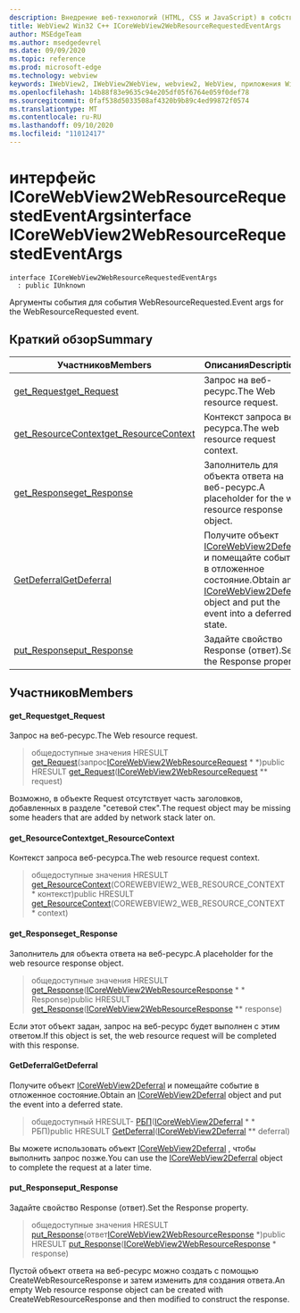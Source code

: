 ```yaml
---
description: Внедрение веб-технологий (HTML, CSS и JavaScript) в собственные приложения с помощью элемента управления Microsoft Edge WebView2
title: WebView2 Win32 C++ ICoreWebView2WebResourceRequestedEventArgs
author: MSEdgeTeam
ms.author: msedgedevrel
ms.date: 09/09/2020
ms.topic: reference
ms.prod: microsoft-edge
ms.technology: webview
keywords: IWebView2, IWebView2WebView, webview2, WebView, приложения Win32, Win32, EDGE, ICoreWebView2, ICoreWebView2Controller, управление браузером, EDGE HTML, ICoreWebView2WebResourceRequestedEventArgs
ms.openlocfilehash: 14b88f83e9635c94e205df05f6764e059f0def78
ms.sourcegitcommit: 0faf538d5033508af4320b9b89c4ed99872f0574
ms.translationtype: MT
ms.contentlocale: ru-RU
ms.lasthandoff: 09/10/2020
ms.locfileid: "11012417"
---
```

# <span data-ttu-id="3fe79-104">интерфейс ICoreWebView2WebResourceRequestedEventArgs</span><span class="sxs-lookup"><span data-stu-id="3fe79-104">interface ICoreWebView2WebResourceRequestedEventArgs</span></span> 

```
interface ICoreWebView2WebResourceRequestedEventArgs
  : public IUnknown
```

<span data-ttu-id="3fe79-105">Аргументы события для события WebResourceRequested.</span><span class="sxs-lookup"><span data-stu-id="3fe79-105">Event args for the WebResourceRequested event.</span></span>

## <span data-ttu-id="3fe79-106">Краткий обзор</span><span class="sxs-lookup"><span data-stu-id="3fe79-106">Summary</span></span>

 <span data-ttu-id="3fe79-107">Участников</span><span class="sxs-lookup"><span data-stu-id="3fe79-107">Members</span></span>                        | <span data-ttu-id="3fe79-108">Описания</span><span class="sxs-lookup"><span data-stu-id="3fe79-108">Descriptions</span></span>
--------------------------------|---------------------------------------------
[<span data-ttu-id="3fe79-109">get_Request</span><span class="sxs-lookup"><span data-stu-id="3fe79-109">get_Request</span></span>](#get_request) | <span data-ttu-id="3fe79-110">Запрос на веб-ресурс.</span><span class="sxs-lookup"><span data-stu-id="3fe79-110">The Web resource request.</span></span>
[<span data-ttu-id="3fe79-111">get_ResourceContext</span><span class="sxs-lookup"><span data-stu-id="3fe79-111">get_ResourceContext</span></span>](#get_resourcecontext) | <span data-ttu-id="3fe79-112">Контекст запроса веб-ресурса.</span><span class="sxs-lookup"><span data-stu-id="3fe79-112">The web resource request context.</span></span>
[<span data-ttu-id="3fe79-113">get_Response</span><span class="sxs-lookup"><span data-stu-id="3fe79-113">get_Response</span></span>](#get_response) | <span data-ttu-id="3fe79-114">Заполнитель для объекта ответа на веб-ресурс.</span><span class="sxs-lookup"><span data-stu-id="3fe79-114">A placeholder for the web resource response object.</span></span>
[<span data-ttu-id="3fe79-115">GetDeferral</span><span class="sxs-lookup"><span data-stu-id="3fe79-115">GetDeferral</span></span>](#getdeferral) | <span data-ttu-id="3fe79-116">Получите объект [ICoreWebView2Deferral](icorewebview2deferral.md) и помещайте событие в отложенное состояние.</span><span class="sxs-lookup"><span data-stu-id="3fe79-116">Obtain an [ICoreWebView2Deferral](icorewebview2deferral.md) object and put the event into a deferred state.</span></span>
[<span data-ttu-id="3fe79-117">put_Response</span><span class="sxs-lookup"><span data-stu-id="3fe79-117">put_Response</span></span>](#put_response) | <span data-ttu-id="3fe79-118">Задайте свойство Response (ответ).</span><span class="sxs-lookup"><span data-stu-id="3fe79-118">Set the Response property.</span></span>

## <span data-ttu-id="3fe79-119">Участников</span><span class="sxs-lookup"><span data-stu-id="3fe79-119">Members</span></span>

#### <span data-ttu-id="3fe79-120">get_Request</span><span class="sxs-lookup"><span data-stu-id="3fe79-120">get_Request</span></span> 

<span data-ttu-id="3fe79-121">Запрос на веб-ресурс.</span><span class="sxs-lookup"><span data-stu-id="3fe79-121">The Web resource request.</span></span>

> <span data-ttu-id="3fe79-122">общедоступные значения HRESULT [get_Request](#get_request)(запрос[ICoreWebView2WebResourceRequest](icorewebview2webresourcerequest.md) \* \*)</span><span class="sxs-lookup"><span data-stu-id="3fe79-122">public HRESULT [get_Request](#get_request)([ICoreWebView2WebResourceRequest](icorewebview2webresourcerequest.md) \*\* request)</span></span>

<span data-ttu-id="3fe79-123">Возможно, в объекте Request отсутствует часть заголовков, добавленных в разделе "сетевой стек".</span><span class="sxs-lookup"><span data-stu-id="3fe79-123">The request object may be missing some headers that are added by network stack later on.</span></span>

#### <span data-ttu-id="3fe79-124">get_ResourceContext</span><span class="sxs-lookup"><span data-stu-id="3fe79-124">get_ResourceContext</span></span> 

<span data-ttu-id="3fe79-125">Контекст запроса веб-ресурса.</span><span class="sxs-lookup"><span data-stu-id="3fe79-125">The web resource request context.</span></span>

> <span data-ttu-id="3fe79-126">общедоступные значения HRESULT [get_ResourceContext](#get_resourcecontext)(COREWEBVIEW2_WEB_RESOURCE_CONTEXT \* контекст)</span><span class="sxs-lookup"><span data-stu-id="3fe79-126">public HRESULT [get_ResourceContext](#get_resourcecontext)(COREWEBVIEW2_WEB_RESOURCE_CONTEXT \* context)</span></span>

#### <span data-ttu-id="3fe79-127">get_Response</span><span class="sxs-lookup"><span data-stu-id="3fe79-127">get_Response</span></span> 

<span data-ttu-id="3fe79-128">Заполнитель для объекта ответа на веб-ресурс.</span><span class="sxs-lookup"><span data-stu-id="3fe79-128">A placeholder for the web resource response object.</span></span>

> <span data-ttu-id="3fe79-129">общедоступные значения HRESULT [get_Response](#get_response)([ICoreWebView2WebResourceResponse](icorewebview2webresourceresponse.md) \* \* Response)</span><span class="sxs-lookup"><span data-stu-id="3fe79-129">public HRESULT [get_Response](#get_response)([ICoreWebView2WebResourceResponse](icorewebview2webresourceresponse.md) \*\* response)</span></span>

<span data-ttu-id="3fe79-130">Если этот объект задан, запрос на веб-ресурс будет выполнен с этим ответом.</span><span class="sxs-lookup"><span data-stu-id="3fe79-130">If this object is set, the web resource request will be completed with this response.</span></span>

#### <span data-ttu-id="3fe79-131">GetDeferral</span><span class="sxs-lookup"><span data-stu-id="3fe79-131">GetDeferral</span></span> 

<span data-ttu-id="3fe79-132">Получите объект [ICoreWebView2Deferral](icorewebview2deferral.md) и помещайте событие в отложенное состояние.</span><span class="sxs-lookup"><span data-stu-id="3fe79-132">Obtain an [ICoreWebView2Deferral](icorewebview2deferral.md) object and put the event into a deferred state.</span></span>

> <span data-ttu-id="3fe79-133">общедоступный HRESULT- [РБП](#getdeferral)([ICoreWebView2Deferral](icorewebview2deferral.md) \* \* РБП)</span><span class="sxs-lookup"><span data-stu-id="3fe79-133">public HRESULT [GetDeferral](#getdeferral)([ICoreWebView2Deferral](icorewebview2deferral.md) \*\* deferral)</span></span>

<span data-ttu-id="3fe79-134">Вы можете использовать объект [ICoreWebView2Deferral](icorewebview2deferral.md) , чтобы выполнить запрос позже.</span><span class="sxs-lookup"><span data-stu-id="3fe79-134">You can use the [ICoreWebView2Deferral](icorewebview2deferral.md) object to complete the request at a later time.</span></span>

#### <span data-ttu-id="3fe79-135">put_Response</span><span class="sxs-lookup"><span data-stu-id="3fe79-135">put_Response</span></span> 

<span data-ttu-id="3fe79-136">Задайте свойство Response (ответ).</span><span class="sxs-lookup"><span data-stu-id="3fe79-136">Set the Response property.</span></span>

> <span data-ttu-id="3fe79-137">общедоступные значения HRESULT [put_Response](#put_response)(ответ[ICoreWebView2WebResourceResponse](icorewebview2webresourceresponse.md) \*)</span><span class="sxs-lookup"><span data-stu-id="3fe79-137">public HRESULT [put_Response](#put_response)([ICoreWebView2WebResourceResponse](icorewebview2webresourceresponse.md) \* response)</span></span>

<span data-ttu-id="3fe79-138">Пустой объект ответа на веб-ресурс можно создать с помощью CreateWebResourceResponse и затем изменить для создания ответа.</span><span class="sxs-lookup"><span data-stu-id="3fe79-138">An empty Web resource response object can be created with CreateWebResourceResponse and then modified to construct the response.</span></span>


